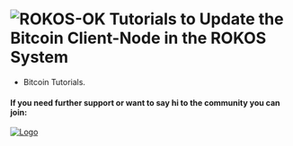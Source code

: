 ![ROKOS-OK](http://i.imgur.com/WHN1JGF.png)
Tutorials to Update the Bitcoin Client-Node in the ROKOS System
=========================== 
* Bitcoin Tutorials.

#### If you need further support or want to say hi to the community you can join:

<a href="https://discord.gg/grvpc8c">
    <img alt="Logo" src="https://discordapp.com/api/guilds/213747404745211904/widget.png?style=banner2">
  </a>
